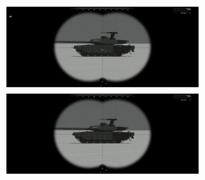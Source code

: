 ![Image showing the state before executing the action](scoutObject1.jpg)

![Image showing the state after executing the action](scoutObject2.jpg)
